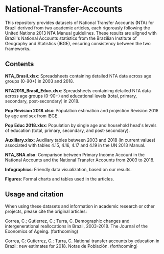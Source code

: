 # National-Transfer-Accounts

This repository provides datasets of National Transfer Accounts (NTA) for Brazil derived from two academic articles, each rigorously following the United Nations 2013 NTA Manual guidelines. These results are aligned with Brazil's National Accounts statistics from the Brazilian Institute of Geography and Statistics (IBGE), ensuring consistency between the two frameworks.

## Contents

**NTA_Brasil.xlsx**:  Spreadsheets containing detailed NTA data across age groups (0-90+) in 2003 and 2018.

**NTA2018_Brasil_Educ.xlsx**: Spreadsheets containing detailed NTA data across age groups (0-90+) and educational levels (total, primary, secondary, post-secondary) in 2018.

**Pop Revision 2018.xlsx**: Population estimation and projection Revision 2018 by age and sex from IBGE.

**Pop Educ 2018.xlsx**: Population by single age and household head's levels of education (total, primary, secondary, and post-secondary). 

**Auxiliary.xlsx**: Auxiliary tables between 2003 and 2018 (in current values) associated with tables 4.15, 4.16, 4.17 and 4.19 in the UN 2013 Manual.

**NTA_SNA.xlsx**: Comparison between Primary Income Account in the National Accounts and the National Transfer Accounts from 2003 to 2018.

**Infographics**: Friendly data visualization, based on our results.

**Figures**: Formal charts and tables used in the articles.

## Usage and citation

When using these datasets and information in academic research or other projects, please cite the original articles:

Correa, C.; Gutierrez, C.; Turra, C. Demographic changes and intergenerational reallocations in Brazil, 2003-2018. The Journal of the Economics of Ageing. (forthcoming)

Correa, C; Gutierrez, C.; Turra, C. National transfer accounts by education in Brazil: new estimates for 2018. Notas de Población. (forthcoming)
